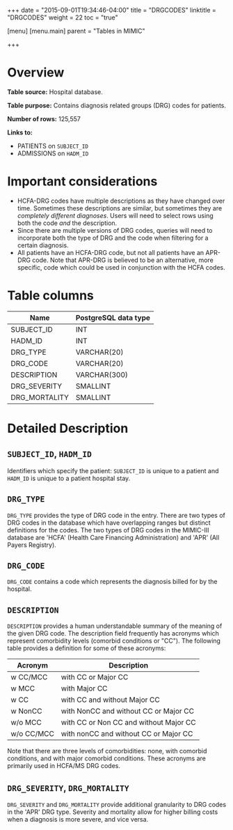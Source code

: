 +++
date = "2015-09-01T19:34:46-04:00"
title = "DRGCODES"
linktitle = "DRGCODES"
weight = 22
toc = "true"

[menu]
  [menu.main]
    parent = "Tables in MIMIC"

+++

# Overview

**Table source:** Hospital database.

**Table purpose:** Contains diagnosis related groups (DRG) codes for patients.

**Number of rows:** 125,557

**Links to:**

* PATIENTS on `SUBJECT_ID`
* ADMISSIONS on `HADM_ID`

# Important considerations

* HCFA-DRG codes have multiple descriptions as they have changed over time. Sometimes these descriptions are similar, but sometimes they are *completely different diagnoses*. Users will need to select rows using both the code *and* the description.
* Since there are multiple versions of DRG codes, queries will need to incorporate both the type of DRG and the code when filtering for a certain diagnosis.
* All patients have an HCFA-DRG code, but not all patients have an APR-DRG code. Note that APR-DRG is believed to be an alternative, more specific, code which could be used in conjunction with the HCFA codes.

# Table columns

Name | PostgreSQL data type
---- | ----
SUBJECT\_ID | INT
HADM\_ID | INT
DRG\_TYPE | VARCHAR(20)
DRG\_CODE | VARCHAR(20)
DESCRIPTION | VARCHAR(300)
DRG\_SEVERITY | SMALLINT
DRG\_MORTALITY | SMALLINT

# Detailed Description

## `SUBJECT_ID`, `HADM_ID`

Identifiers which specify the patient: `SUBJECT_ID` is unique to a patient and `HADM_ID` is unique to a patient hospital stay.

## `DRG_TYPE`

`DRG_TYPE` provides the type of DRG code in the entry. There are two types of DRG codes in the database which have overlapping ranges but distinct definitions for the codes. The two types of DRG codes in the MIMIC-III database are 'HCFA' (Health Care Financing Administration) and 'APR' (All Payers Registry).

## `DRG_CODE`

`DRG_CODE` contains a code which represents the diagnosis billed for by the hospital.

## `DESCRIPTION`

`DESCRIPTION` provides a human understandable summary of the meaning of the given DRG code.
The description field frequently has acronyms which represent comorbidity levels (comorbid conditions or "CC"). The following table provides a definition for some of these acronyms:


Acronym | Description
---- | ----
w CC/MCC | with CC or Major CC
w MCC | with Major CC
w CC | with CC and without Major CC
w NonCC | with NonCC and without CC or Major CC
w/o MCC | with CC or Non CC and without Major CC
w/o CC/MCC | with nonCC and without CC or Major CC

Note that there are three levels of comorbidities: none, with comorbid conditions, and with major comorbid conditions. These acronyms are primarily used in HCFA/MS DRG codes.

## `DRG_SEVERITY`, `DRG_MORTALITY`

`DRG_SEVERITY` and `DRG_MORTALITY` provide additional granularity to DRG codes in the 'APR' DRG type. Severity and mortality allow for higher billing costs when a diagnosis is more severe, and vice versa.
